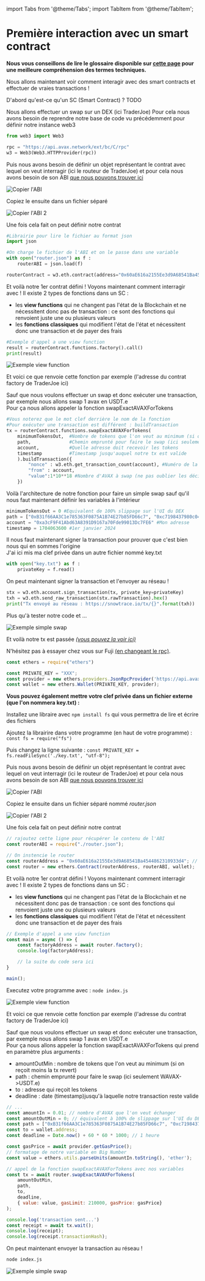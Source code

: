 import Tabs from '@theme/Tabs';
import TabItem from '@theme/TabItem';

# Première interaction avec un smart contract

**Nous vous conseillons de lire le glossaire disponible sur [cette page](/glossaire) pour une meilleure compréhension des termes techniques.**

Nous allons maintenant voir comment interagir avec des smart contracts et effectuer de vraies transactions !

D'abord qu'est-ce qu'un SC (Smart Contract) ?
TODO

Nous allons effectuer un swap sur un DEX (ici TraderJoe)
Pour cela nous avons besoin de reprendre notre base de code vu précédemment pour définir notre instance web3

<Tabs groupId="language">
  <TabItem value="python" label="Python">

```python
from web3 import Web3

rpc = "https://api.avax.network/ext/bc/C/rpc"
w3 = Web3(Web3.HTTPProvider(rpc))
```

Puis nous avons besoin de définir un objet représentant le contrat avec lequel on veut interragir (ici le routeur de TraderJoe) et pour cela nous avons besoin de son ABI [que nous pouvons trouver ici](https://snowtrace.io/address/0x60aE616a2155Ee3d9A68541Ba4544862310933d4#code)

![Copier l'ABI](/img/dev/beginners/ABIRouter.png)

Copiez le ensuite dans un fichier séparé

![Copier l'ABI 2](/img/dev/beginners/ExampleABIRouter.png)

Une fois cela fait on peut définir notre contrat

```python
#Librairie pour lire le fichier au format json
import json

#On charge le fichier de l'ABI et on le passe dans une variable
with open("router.json") as f :
    routerABI = json.load(f)

routerContract = w3.eth.contract(address="0x60aE616a2155Ee3d9A68541Ba4544862310933d4", abi=routerABI)
```

Et voilà notre 1er contrat défini ! Voyons maintenant comment interragir avec !
Il existe 2 types de fonctions dans un SC :

- les **view functions** qui ne changent pas l'état de la Blockchain et ne nécessitent donc pas de transaction : ce sont des fonctions qui renvoient juste une ou plusieurs valeurs
- les **fonctions classiques** qui modifient l'état de l'état et nécessitent donc une transaction et de payer des frais

```python
#Exemple d'appel a une view function
result = routerContract.functions.factory().call()
print(result)
```

![Exemple view function](/img/dev/beginners/viewFunction.png)

Et voici ce que renvoie cette fonction par exemple (l'adresse du contrat factory de TraderJoe ici)

Sauf que nous voulons effectuer un swap et donc exécuter une transaction, par exemple nous allons swap 1 avax en USDT.e  
Pour ça nous allons appeler la fonction swapExactAVAXForTokens

```python
#Vous noterez que le mot clef derrière le nom de la fonction 
#Pour exécuter une transaction est différent : buildTransaction
tx = routerContract.functions.swapExactAVAXForTokens(
    minimumTokensOut,  #Nombre de tokens que l'on veut au minimum (si on reçoit moins la tx revert)
    path,              #Chemin emprunté pour faire le swap (ici seulement WAVAX->USDT.e)
    account,           #Quelle adresse doit recevoir les tokens
    timestamp          #Timestamp jusqu'auquel notre tx est valide
    ).buildTransaction({
        "nonce" : w3.eth.get_transaction_count(account), #Numéro de la tx pour ce compte
        "from" : account,
        "value":1*10**18 #Nombre d'AVAX à swap (ne pas oublier les décimales et donc multiplier par 10**18)
    })
```

Voilà l'architecture de notre fonction pour faire un simple swap sauf qu'il nous faut maintenant définir les variables à l'intérieur

```python
minimumTokensOut = 0 #Equivalent de 100% slippage sur l'UI du DEX
path = ["0xB31f66AA3C1e785363F0875A1B74E27b85FD66c7", "0xc7198437980c041c805A1EDcbA50c1Ce5db95118"] #WAVAX USDT.e
account = "0xa3cF9F41Abd63A8391D9167a70Fde99013Dc7FE6" #Mon adresse
timestamp = 1704063600 #1er janvier 2024
```

Il nous faut maintenant signer la transaction pour prouver que c'est bien nous qui en sommes l'origine  
J'ai ici mis ma clef privée dans un autre fichier nommé key.txt

```python
with open("key.txt") as f :
    privateKey = f.read()
```

On peut maintenant signer la transaction et l'envoyer au réseau !

```python
stx = w3.eth.account.sign_transaction(tx, private_key=privateKey)
txh = w3.eth.send_raw_transaction(stx.rawTransaction).hex()
print("Tx envoyé au réseau : https://snowtrace.io/tx/{}".format(txh))
```

Plus qu'à tester notre code et ...

![Exemple simple swap](/img/dev/beginners/ExampleTx.png)

Et voilà notre tx est passée [*(vous pouvez la voir ici)*](https://snowtrace.io/tx/0xada54d756583576cedf77ad7faa8dea936905dd01ce6f2e5a27bf41bb59a5c69)

N'hésitez pas à essayer chez vous sur Fuji [(en changeant le rpc)](/dev/ressources/rpc).

 </TabItem>
  <TabItem value="js" label="Javascript">

```javascript
const ethers = require("ethers")

const PRIVATE_KEY = "XXX";
const provider = new ethers.providers.JsonRpcProvider('https://api.avax.network/ext/bc/C/rpc');
const wallet = new ethers.Wallet(PRIVATE_KEY, provider);
```

**Vous pouvez également mettre votre clef privée dans un fichier externe (que l'on nommera key.txt) :**

Installez une libraire avec ```npm install fs``` qui vous permettra de lire et écrire des fichiers

Ajoutez la librairire dans votre programme (en haut de votre programme) : ```const fs = require("fs")```

Puis changez la ligne suivante : ```const PRIVATE_KEY = fs.readFileSync('./key.txt', "utf-8");```

Puis nous avons besoin de définir un objet représentant le contrat avec lequel on veut interragir (ici le routeur de TraderJoe) et pour cela nous avons besoin de son ABI [que nous pouvons trouver ici](https://snowtrace.io/address/0x60aE616a2155Ee3d9A68541Ba4544862310933d4#code)

![Copier l'ABI](/img/dev/beginners/ABIRouter.png)

Copiez le ensuite dans un fichier séparé nommé *router.json*

![Copier l'ABI 2](/img/dev/beginners/ExampleABIRouter.png)

Une fois cela fait on peut définir notre contrat

```javascript
// rajoutez cette ligne pour récupérer le contenu de l'ABI
const routerABI = require("./router.json");

// On instencie le router
const routerAddress = "0x60aE616a2155Ee3d9A68541Ba4544862310933d4"; // router de Traderjoe
const router = new ethers.Contract(routerAddress, routerABI, wallet);
```

Et voilà notre 1er contrat défini ! Voyons maintenant comment interragir avec !
Il existe 2 types de fonctions dans un SC :

- les **view functions** qui ne changent pas l'état de la Blockchain et ne nécessitent donc pas de transaction : ce sont des fonctions qui renvoient juste une ou plusieurs valeurs
- les **fonctions classiques** qui modifient l'état de l'état et nécessitent donc une transaction et de payer des frais

```javascript 
// Exemple d'appel a une view function
const main = async () => {    
    const factoryAddress = await router.factory();
    console.log(factoryAddress);

    // la suite du code sera ici
}

main();
```

Executez votre programme avec : ```node index.js```

![Exemple view function](/img/dev/beginners/viewFunctionJS.png)

Et voici ce que renvoie cette fonction par exemple (l'adresse du contrat factory de TraderJoe ici)

Sauf que nous voulons effectuer un swap et donc exécuter une transaction, par exemple nous allons swap 1 avax en USDT.e  
Pour ça nous allons appeler la fonction swapExactAVAXForTokens qui prend en paramètre plus arguments : 
- amountOutMin : nombre de tokens que l'on veut au minimum (si on reçoit moins la tx revert)
- path : chemin emprunté pour faire le swap (ici seulement WAVAX->USDT.e)
- to : adresse qui reçoit les tokens
- deadline : date (timestamp)jusqu'à laquelle notre transaction reste valide 

```javascript
// ...
const amountIn = 0.01; // nombre d'AVAX que l'on veut échanger
const amountOutMin = 0; // équivalent à 100% de slippage sur l'UI du DEX
const path = ["0xB31f66AA3C1e785363F0875A1B74E27b85FD66c7", "0xc7198437980c041c805A1EDcbA50c1Ce5db95118"]; // WAVAX, USDT.e
const to = wallet.address;
const deadline = Date.now() + 60 * 60 * 1000; // 1 heure

const gasPrice = await provider.getGasPrice();
// formatage de notre variable en Big Number
const value = ethers.utils.parseUnits(amountIn.toString(), 'ether');

// appel de la fonction swapExactAVAXForTokens avec nos variables
const tx = await router.swapExactAVAXForTokens(
    amountOutMin,
    path,
    to,
    deadline,
    { value: value, gasLimit: 210000, gasPrice: gasPrice}
);

console.log('transaction sent...')
const receipt = await tx.wait();
console.log(receipt);
console.log(receipt.transactionHash);
```

On peut maintenant envoyer la transaction au réseau !

```bash
node index.js
```
![Exemple simple swap](/img/dev/beginners/sendTransactionJS.png)
  
  </TabItem>
</Tabs>
